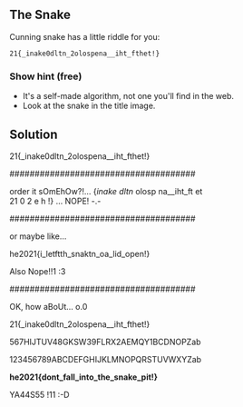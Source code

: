## The Snake

Cunning snake has a little riddle for you:

    21{_inake0dltn_2olospena__iht_fthet!}

### Show hint (free)
* It's a self-made algorithm, not one you'll find in the web.
* Look at the snake in the title image.

## Solution
21{_inake0dltn_2olospena__iht_fthet!}

#####################################

order it sOmEhOw?!…
  {_inake dltn_ olosp na__iht_ft et  
21       0     2     e          h  !}
…
NOPE! -.-

#####################################

or maybe like…

he2021{i_letftth_snaktn_oa_lid_open!}

Also Nope!!1 :3

#####################################

OK, how aBoUt… o.0

21{_inake0dltn_2olospena__iht_fthet!}

567HIJTUV48GKSW39FLRX2AEMQY1BCDNOPZab

123456789ABCDEFGHIJKLMNOPQRSTUVWXYZab

**he2021{dont_fall_into_the_snake_pit!}**

YA44S55 !11 :-D
